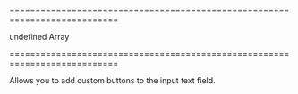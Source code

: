 ===========================================================================
<!--default-->undefined<!--/default-->
<!--type-->Array<String, dxActionButton><!--/type-->
===========================================================================

<!--shortDescription-->
Allows you to add custom buttons to the input text field.
<!--/shortDescription-->

<!--fullDescription-->

<!--
TODO: This is the demo desc. Replace it with a View Demo button when there is a demo

Text editors have built-in action buttons that allow users to open a drop-down menu, increase, decrease, or nullify the value, and perform other actions. To add custom action buttons for different scenarios, use the [buttons[]]() array.

Each object in the **buttons[]** array should have the [name](/Documentation/ApiReference/UI_Widgets/dxTextBox/Configuration/buttons/#name) field&mdash;the button's identifier. In addition, specify the button's [location](/Documentation/ApiReference/UI_Widgets/dxTextBox/Configuration/buttons/#location) relative to the input text field and [options of the Button widget](/Documentation/ApiReference/UI_Widgets/dxTextBox/Configuration/buttons/#options) used as the action button.

The **buttons[]** array also accepts string values&mdash;the names of built-in buttons. Declare them in the order the buttons should have in the widget. String and object declarations can be used in the same array.

-->

<!-- https://github.com/DevExpress/devextreme-docs-private/pull/4129/files -->

<!--/fullDescription-->
